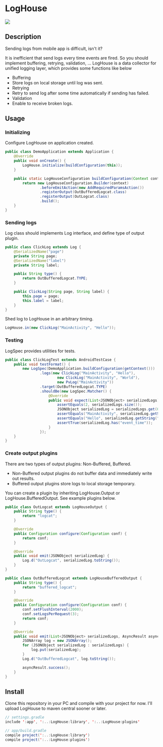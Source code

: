 LogHouse
====

![](http://upload.wikimedia.org/wikipedia/commons/thumb/4/47/Pfarr_Log_House.jpg/800px-Pfarr_Log_House.jpg)

## Description

Sending logs from mobile app is difficult, isn't it?

It is inefficient that send logs every time events are fired. So you should implement buffering, retrying, validation, ...
LogHouse is a data collector for unified logging layer, which provides some functions like below

- Buffering
 - Store logs on local storage until log was sent.
- Retrying
 - Retry to send log after some time automatically if sending has failed.
- Validation
 - Enable to receive broken logs.

## Usage

### Initializing

Configure LogHouse on application created.

```java
public class DemoApplication extends Application {
    @Override
    public void onCreate() {
        LogHouse.initialize(buildConfiguration(this));
    }

    public static LogHouseConfiguration buildConfiguration(Context context) {
        return new LogHouseConfiguration.Builder(context)
                .beforeEmitAction(new AddRequiredParamsAction())
                .registerOutput(OutBufferedLogcat.class)
                .registerOutput(OutLogcat.class)
                .build();
    }
}
```

### Sending logs

Log class should implements Log interface, and define type of output plugin.

```java
public class ClickLog extends Log {
    @SerializedName("page")
    private String page;
    @SerializedName("label")
    private String label;

    public String type() {
        return OutBufferedLogcat.TYPE;
    }

    public ClickLog(String page, String label) {
        this.page = page;
        this.label = label;
    }
}
```

Shed log to LogHouse in an arbitrary timing.

```java
LogHouse.in(new ClickLog("MainActivity", "Hello"));
```

### Testing

LogSpec provides utilities for tests.

```java
public class ClickLogTest extends AndroidTestCase {
    public void testFormat() {
        new LogSpec(DemoApplication.buildConfiguration(getContext()))
                .logs(new ClickLog("MainActivity", "Hello"),
                        new ClickLog("MainActivity", "World"),
                        new PvLog("MainActivity"))
                .target(OutBufferedLogcat.TYPE)
                .shouldBe(new LogSpec.Matcher() {
                    @Override
                    public void expect(List<JSONObject> serializedLogs) throws JSONException {
                        assertEquals(2, serializedLogs.size());
                        JSONObject serializedLog = serializedLogs.get(0);
                        assertEquals("MainActivity", serializedLog.getString("page"));
                        assertEquals("Hello", serializedLog.getString("label"));
                        assertTrue(serializedLog.has("event_time"));
                    }
                });
    }
}
```

### Create output plugins

There are two types of output plugins: Non-Buffered, Buffered.

- Non-Buffered output plugins do not buffer data and immediately write out results.
- Buffered output plugins store logs to local storage temporary.

You can create a plugin by inheriting LogHouse.Output or LogHouse.BufferedOutput. See example plugins below.

```java
public class OutLogcat extends LogHouseOutput {
    public String type() {
        return "logcat";
    }

    @Override
    public Configuration configure(Configuration conf) {
        return conf;
    }

    @Override
    public void emit(JSONObject serializedLog) {
        Log.d("OutLogcat", serializedLog.toString());
    }
}
```

```java
public class OutBufferedLogcat extends LogHouseBufferedOutput {
    public String type() {
        return "buffered_logcat";
    }

    @Override
    public Configuration configure(Configuration conf) {
        conf.setFlushInterval(2000);
        conf.setLogsPerRequest(3);
        return conf;
    }

    @Override
    public void emit(List<JSONObject> serializedLogs, AsyncResult asyncResult) {
        JSONArray log = new JSONArray();
        for (JSONObject serializedLog : serializedLogs) {
            log.put(serializedLog);
        }
        Log.d("OutBufferedLogcat", log.toString());

        asyncResult.success();
    }
}
```

## Install


Clone this repository in your PC and compile with your project for now.
I'll upload LogHouse to maven central sooner or later.

```java
// settings.gradle
include ':app', ':..:LogHouse:library', ':..:LogHouse:plugins'

// app/build.gradle
compile project(':..:LogHouse:library')
compile project(':..:LogHouse:plugins')
```

